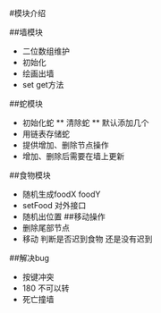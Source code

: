 #模块介绍


##墙模块
* 二位数组维护
* 初始化
* 绘画出墙
* set get方法

##蛇模块
* 初始化蛇
** 清除蛇
** 默认添加几个
* 用链表存储蛇
* 提供增加、删除节点操作
* 增加、删除后需要在墙上更新

##食物模块
* 随机生成foodX foodY
* setFood 对外接口
* 随机出位置
##移动操作
* 删除尾部节点
* 移动 判断是否迟到食物 还是没有迟到

##解决bug
* 按键冲突
* 180 不可以转
* 死亡撞墙
